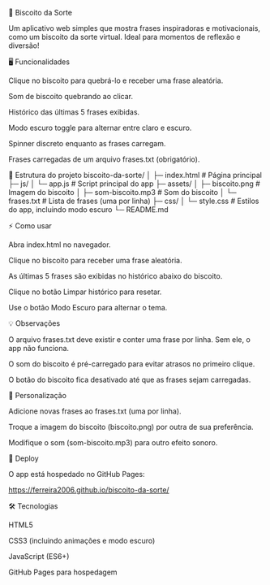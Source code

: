 🍪 Biscoito da Sorte

Um aplicativo web simples que mostra frases inspiradoras e motivacionais, como um biscoito da sorte virtual. Ideal para momentos de reflexão e diversão!

🖥️ Funcionalidades

Clique no biscoito para quebrá-lo e receber uma frase aleatória.

Som de biscoito quebrando ao clicar.

Histórico das últimas 5 frases exibidas.

Modo escuro toggle para alternar entre claro e escuro.

Spinner discreto enquanto as frases carregam.

Frases carregadas de um arquivo frases.txt (obrigatório).

📂 Estrutura do projeto
biscoito-da-sorte/
│
├─ index.html           # Página principal
├─ js/
│  └─ app.js            # Script principal do app
├─ assets/
│  ├─ biscoito.png      # Imagem do biscoito
│  ├─ som-biscoito.mp3  # Som do biscoito
│  └─ frases.txt        # Lista de frases (uma por linha)
├─ css/
│  └─ style.css         # Estilos do app, incluindo modo escuro
└─ README.md

⚡ Como usar

Abra index.html no navegador.

Clique no biscoito para receber uma frase aleatória.

As últimas 5 frases são exibidas no histórico abaixo do biscoito.

Clique no botão Limpar histórico para resetar.

Use o botão Modo Escuro para alternar o tema.

💡 Observações

O arquivo frases.txt deve existir e conter uma frase por linha. Sem ele, o app não funciona.

O som do biscoito é pré-carregado para evitar atrasos no primeiro clique.

O botão do biscoito fica desativado até que as frases sejam carregadas.

🎨 Personalização

Adicione novas frases ao frases.txt (uma por linha).

Troque a imagem do biscoito (biscoito.png) por outra de sua preferência.

Modifique o som (som-biscoito.mp3) para outro efeito sonoro.

🔗 Deploy

O app está hospedado no GitHub Pages:

https://ferreira2006.github.io/biscoito-da-sorte/

🛠️ Tecnologias

HTML5

CSS3 (incluindo animações e modo escuro)

JavaScript (ES6+)

GitHub Pages para hospedagem
